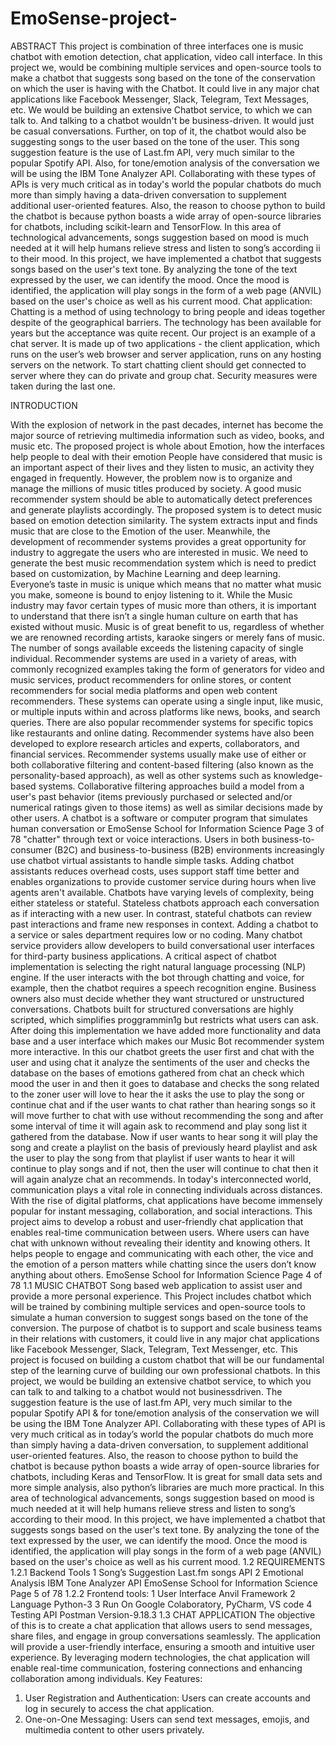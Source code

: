 # EmoSense-project-

ABSTRACT
This project is combination of three interfaces one is music chatbot with
emotion detection, chat application, video call interface. In this project we,
would be combining multiple services and open-source tools to make a chatbot
that suggests song based on the tone of the conservation on which the user is
having with the Chatbot. It could live in any major chat applications like
Facebook Messenger, Slack, Telegram, Text Messages, etc. We would be
building an extensive Chatbot service, to which we can talk to. And talking to a
chatbot wouldn't be business-driven. It would just be casual conversations.
Further, on top of it, the chatbot would also be suggesting songs to the user
based on the tone of the user. This song suggestion feature is the use of Last.fm
API, very much similar to the popular Spotify API. Also, for tone/emotion
analysis of the conversation we will be using the IBM Tone Analyzer API.
Collaborating with these types of APIs is very much critical as in today's world
the popular chatbots do much more than simply having a data-driven
conversation to supplement additional user-oriented features. Also, the reason to
choose python to build the chatbot is because python boasts a wide array of
open-source libraries for chatbots, including scikit-learn and TensorFlow. In
this area of technological advancements, songs suggestion based on mood is
much needed at it will help humans relieve stress and listen to song’s according
ii
to their mood. In this project, we have implemented a chatbot that suggests
songs based on the user's text tone. By analyzing the tone of the text expressed
by the user, we can identify the mood. Once the mood is identified, the
application will play songs in the form of a web page (ANVIL) based on the
user's choice as well as his current mood.
Chat application:
Chatting is a method of using technology to bring people and ideas together
despite of the geographical barriers. The technology has been available for years
but the acceptance was quite recent. Our project is an example of a chat server.
It is made up of two applications - the client application, which runs on the
user’s web browser and server application, runs on any hosting servers on the
network. To start chatting client should get connected to server where they can
do private and group chat. Security measures were taken during the last one.

INTRODUCTION

With the explosion of network in the past decades, internet has become the major source of
retrieving multimedia information such as video, books, and music etc. The proposed project is
whole about Emotion, how the interfaces help people to deal with their emotion People have
considered that music is an important aspect of their lives and they listen to music, an activity
they engaged in frequently. However, the problem now is to organize and manage the millions
of music titles produced by society. A good music recommender system should be able to
automatically detect preferences and generate playlists accordingly. The proposed system is to
detect music based on emotion detection similarity. The system extracts input and finds music
that are close to the Emotion of the user. Meanwhile, the development of recommender systems
provides a great opportunity for industry to aggregate the users who are interested in music. We
need to generate the best music recommendation system which is need to predict based on
customization, by Machine Learning and deep learning.
Everyone’s taste in music is unique which means that no matter what music you make,
someone is bound to enjoy listening to it. While the Music industry may favor certain types of
music more than others, it is important to understand that there isn’t a single human culture on
earth that has existed without music. Music is of great benefit to us, regardless of whether we are
renowned recording artists, karaoke singers or merely fans of music. The number of songs
available exceeds the listening capacity of single individual.
Recommender systems are used in a variety of areas, with commonly recognized
examples taking the form of generators for video and music services, product recommenders for
online stores, or content recommenders for social media platforms and open web content
recommenders. These systems can operate using a single input, like music, or multiple inputs
within and across platforms like news, books, and search queries. There are also popular
recommender systems for specific topics like restaurants and online dating. Recommender
systems have also been developed to explore research articles and experts, collaborators, and
financial services. Recommender systems usually make use of either or both collaborative
filtering and content-based filtering (also known as the personality-based approach), as well as
other systems such as knowledge-based systems. Collaborative filtering approaches build a
model from a user's past behavior (items previously purchased or selected and/or numerical
ratings given to those items) as well as similar decisions made by other users.
A chatbot is a software or computer program that simulates human conversation or
EmoSense
School for Information Science Page 3 of 78
"chatter" through text or voice interactions. Users in both business-to-consumer (B2C) and
business-to-business (B2B) environments increasingly use chatbot virtual assistants to handle
simple tasks. Adding chatbot assistants reduces overhead costs, uses support staff time better and
enables organizations to provide customer service during hours when live agents aren't available.
Chatbots have varying levels of complexity, being either stateless or stateful. Stateless chatbots
approach each conversation as if interacting with a new user. In contrast, stateful chatbots can
review past interactions and frame new responses in context. Adding a chatbot to a service or
sales department requires low or no coding. Many chatbot service providers allow developers to
build conversational user interfaces for third-party business applications. A critical aspect of
chatbot implementation is selecting the right natural language processing (NLP) engine. If the
user interacts with the bot through chatting and voice, for example, then the chatbot requires a
speech recognition engine. Business owners also must decide whether they want structured or
unstructured conversations. Chatbots built for structured conversations are highly scripted, which
simplifies proggrammin1g but restricts what users can ask. After doing this implementation we
have added more functionality and data base and a user interface which makes our Music Bot
recommender system more interactive. In this our chatbot greets the user first and chat with the
user and using chat it analyze the sentiments of the user and checks the database on the bases of
emotions gathered from chat an check which mood the user in and then it goes to database and
checks the song related to the zoner user will love to hear the it asks the use to play the song or
continue chat and if the user wants to chat rather than hearing songs so it will move further to
chat with use without recommending the song and after some interval of time it will again ask to
recommend and play song list it gathered from the database. Now if user wants to hear song it
will play the song and create a playlist on the basis of previously heard playlist and ask the user
to play the song from that playlist if user wants to hear it will continue to play songs and if not,
then the user will continue to chat then it will again analyze chat an recommends.
In today's interconnected world, communication plays a vital role in connecting
individuals across distances. With the rise of digital platforms, chat applications have become
immensely popular for instant messaging, collaboration, and social interactions. This project
aims to develop a robust and user-friendly chat application that enables real-time communication
between users. Where users can have chat with unknown without revealing their identity and
knowing others. It helps people to engage and communicating with each other, the vice and the
emotion of a person matters while chatting since the users don’t know anything about others.
EmoSense
School for Information Science Page 4 of 78
1.1 MUSIC CHATBOT
Song based web application to assist user and provide a more personal experience. This Project
includes chatbot which will be trained by combining multiple services and open-source tools to
simulate a human conversion to suggest songs based on the tone of the conversion. The purpose
of chatbot is to support and scale business teams in their relations with customers, it could live
in any major chat applications like Facebook Messenger, Slack, Telegram, Text Messenger, etc.
This project is focused on building a custom chatbot that will be our fundamental step of the
learning curve of building our own professional chatbots. In this project, we would be building
an extensive chatbot service, to which you can talk to and talking to a chatbot would not businessdriven. The suggestion feature is the use of last.fm API, very much similar to the popular Spotify
API & for tone/emotion analysis of the conservation we will be using the IBM Tone Analyzer
API. Collaborating with these types of API is very much critical as in today’s world the popular
chatbots do much more than simply having a data-driven conversation, to supplement additional
user-oriented features. Also, the reason to choose python to build the chatbot is because python
boasts a wide array of open-source libraries for chatbots, including Keras and TensorFlow. It is
great for small data sets and more simple analysis, also python’s libraries are much more
practical. In this area of technological advancements, songs suggestion based on mood is much
needed at it will help humans relieve stress and listen to song’s according to their mood. In this
project, we have implemented a chatbot that suggests songs based on the user's text tone. By
analyzing the tone of the text expressed by the user, we can identify the mood. Once the mood is
identified, the application will play songs in the form of a web page (ANVIL) based on the user's
choice as well as his current mood.
1.2 REQUIREMENTS
1.2.1 Backend Tools
1 Song’s Suggestion Last.fm songs API
2 Emotional Analysis IBM Tone Analyzer API
EmoSense
School for Information Science Page 5 of 78
1.2.2 Frontend tools:
1 User Interface Anvil Framework
2 Language Python-3
3 Run On Google Colaboratory, PyCharm, VS code
4 Testing API Postman Version-9.18.3
1.3 CHAT APPLICATION
The objective of this is to create a chat application that allows users to send messages, share files,
and engage in group conversations seamlessly. The application will provide a user-friendly
interface, ensuring a smooth and intuitive user experience. By leveraging modern technologies,
the chat application will enable real-time communication, fostering connections and enhancing
collaboration among individuals.
Key Features:
1. User Registration and Authentication: Users can create accounts and log in securely to access
the chat application.
2. One-on-One Messaging: Users can send text messages, emojis, and multimedia content to
other users privately.

